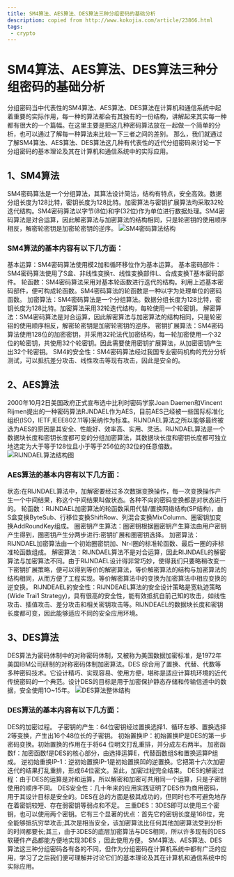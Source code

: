 ```yaml
---
title: SM4算法、AES算法、DES算法三种分组密码的基础分析
description: copied from http://www.kokojia.com/article/23866.html
tags:
 - crypto
---
```

# SM4算法、AES算法、DES算法三种分组密码的基础分析
分组密码当中代表性的SM4算法、AES算法、DES算法在计算机和通信系统中起着重要的实际作用，每一种的算法都会有其独有的一份结构，讲解起来其实每一种都有很大的一个篇幅。在这里主要是把这几种密码算法放在一起做一个简单的分析，也可以通过了解每一种算法来比较一下三者之间的差别。
那么，我们就通过了解SM4算法、AES算法、DES算法这几种有代表性的近代分组密码来讨论一下分组密码的基本理论及其在计算机和通信系统中的实际应用。
## 1、SM4算法
SM4密码算法是一个分组算法，其算法设计简沽，结构有特点，安全高效。数据分组长度为128比特，密钥长度为128比特。加密算法与密钥扩展算法均采取32轮迭代结构。SM4密码算法以字节(8位)和字(32位)作为单位进行数据处理。SM4密码算法是对合运算，因此解密算法与加密算法的结构相同，只是轮密钥的使用顺序相反，解密轮密钥是加密轮密钥的逆序。
![SM4密码算法结构](http://www.kokojia.com/Public/images/upload/article/2017-02/58afda243cb1b.png)
### SM4算法的基本内容有以下几方面：
基本运算：SM4密码算法使用模2加和循环移位作为基本运算。
基本密码部件：SM4密码算法使用了S盒、非线性变换τ、线性变换部件L、合成变换T基本密码部件。
轮函数：SM4密码算法采用对基本轮函数进行迭代的结构。利用上述基本密码部件，便可构成轮函数。SM4密码算法的轮函数是一种以字为处理单位的密码函数。
加密算法：SM4密码算法是一个分组算法。数据分组长度为128比特，密钥长度为128比特。加密算法采用32轮迭代结构，每轮使用一个轮密钥。
解密算法：SM4密码算法是对合运算，因此解密算法与加密算法的结构相同，只是轮密铝的使用顺序相反，解密轮密钥是加密轮密钥的逆序。
密钥扩展算法：SM4密码算法使用128位的加密密钥，并采用32轮法代加密结构，每一轮加密使用一个32位的轮密钥，共使用32个轮密钥。因此需要使用密钥扩展算法，从加密密钥产生出32个轮密钥。
SM4的安全性：SM4密码算法经过我国专业密码机构的充分分析测试，可以抵抗差分攻击、线性攻击等现有攻击，因此是安全的。
## 2、AES算法
2000年10月2日美国政府正式宣布选中比利时密码学家Joan Daemen和Vincent Rijmen提出的一种密码算法RJNDAEL作为AES，目前AES己经被一些国际标准化组织(ISO，IETF,IEEE802.11等)采纳作为标准。RIJNDAEL算法之所以能够最终被选为AES的原因是其安全、性能好、效率高、实用、灵活。RIJNDAEL算法是一个数据块长度和密钥长度都可变的分组加密算法，其数据块长度和密钥长度都可独立地选定为大于等于128位且小于等于256位的32位的任意倍数。
![RIJNDAEL算法结构图](http://www.kokojia.com/Public/images/upload/article/2017-02/58afd99c13dc2.png)
### AES算法的基本内容有以下几方面：
状态:在RIJNDAEL算法中，加解密要经过多次数据变换操作，每一次变换操作产生一个中间结果，称这个中间结果叫做状态。各种不向的密码变换都是对状态进行的。
轮函数：RIJNDAEL加密算法的轮函数采用代替/置换网络结构(SP结构)，由S盒变换ByteSub、行移位变换ShiftRow、列混合变换MixColumn、圈密钥加变换AddRoundKey组成。
圈密钥产生算法：圈密钥根据圈密钥产生算法由用户密钥产生得到，圈密钥产生分两步进行:密钥扩展和圈密钥选择。
加密算法：RIJNDAEL加密算法由一个初始圈密钥加、Nr-l圈的标准轮函数、最后一圈的非标准轮函数组成。
解密算法：RIJNDAEL算法不是对合运算，因此RIJNDAEL的解密算法与加密算法不同。由于RIJNDAEL设计得非常巧妙，使得我们只要略稍改变一下密钥扩展策略，便可以得到等价的解密算法，等价解密算法的结构与加密算法的结构相同，从而方便了工程实现。等价解密算法中的变换为加密算法中相应变换的逆变换。
RIJNDEAEL的安全性：RIJNDEAEL算法的安全设计策略是宽轨迹策略(Wide Trai1 Strategy)，具有很高的安全性，能有效抵抗自前己知的攻击，如线性攻击、插值攻击、差分攻击和相关密钥攻击等。RIJNDEAEL的数据块长度和密钥长度都可变，因此能够适应不同的安全应用环境。
## 3、DES算法
DES算法为密码体制中的对称密码体制，又被称为美国数据加密标准，是1972年美国IBM公司研制的对称密码体制加密算法。DES 综合用了置换、代替、代数等多种密码技术。它设计精巧、实现容易、使用方便，堪称是适应计算机环境的近代传统密码的一个典范。设计DES的目标是用于加密保护静态存储和传输信道中的数据，安全使用1O~15年。
![DES算法整体结构](http://www.kokojia.com/Public/images/upload/article/2017-02/58afd92470b32.png)
### DES算法的基本内容有以下几方面：
DES的加密过程。
子密钥的产生：64位密钥经过置换选择1、循环左移、置换选择2等变换，产生出16个48位长的子密钥。
初始置换IP：初始置换IP是DES的第一步密码变换。初始置换的作用在于将64 位明文打乱重排，并分成左右两半。
加密函数f：加密函数f是DES的核心部分，由选择运算E，代替函数组S和置换运算P组成。
逆初始重换IP-1：逆初始置换IP-1是初始置换凹的逆置换。它把第十六次加密迭代的结果打乱重排，形成64位密文。至此，加密过程完全结束。
DES的解密过程：由于DES的运算是对和运算，所以解密和加密可共用同一个运算，只是子密钥使用的顺序不同。
DES安全性：几十年来的应用实践证明了DES作为商用密码，用于其设计目标是安全的。DES在总的方面是极其成功的，但同时也不可避免地存在着密钥较短、存在弱密钥等弱点和不足。
三重DES：3DES即可以使用三个密钥，也可以使用两个密钥。它有三个显著的优点：首先它的密钥长度是168位，完全能够抵抗穷举攻击;其次是相当安全，该加密算法比任何其他加密算法受到分析的时间都要长;其三，由于3DES的底层加密算法与DES相同，所以许多现有的DES软硬件产品都能方便地实现3DES ，因此使用方便。
SM4算法、AES算法、DES算法这三种分组密码各有各的不同，但作为分组密码在计算机系统中都有广泛的应用，学习了之后我们便可理解并讨论它们的基本理论及其在计算机和通信系统中的实际应用。